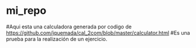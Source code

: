 # mi_repo
#Aqui esta una calculadora generada por codigo de https://github.com/jquemada/cal_2com/blob/master/calculator.html
#Es una prueba para la realización de un ejercicio.
